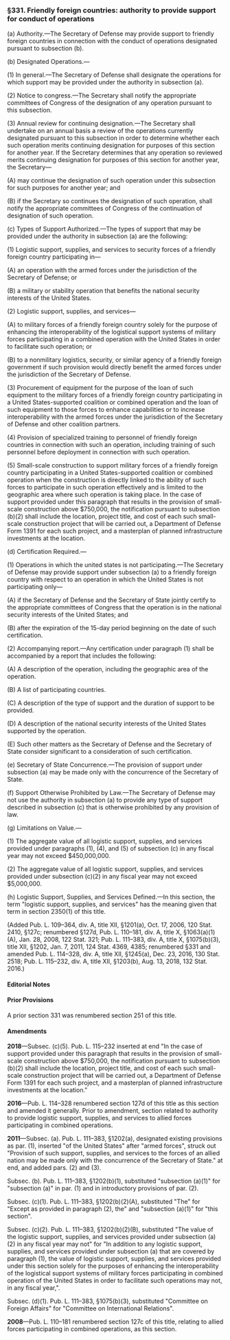 ### §331. Friendly foreign countries: authority to provide support for conduct of operations ###

(a) Authority.—The Secretary of Defense may provide support to friendly foreign countries in connection with the conduct of operations designated pursuant to subsection (b).

(b) Designated Operations.—

(1) In general.—The Secretary of Defense shall designate the operations for which support may be provided under the authority in subsection (a).

(2) Notice to congress.—The Secretary shall notify the appropriate committees of Congress of the designation of any operation pursuant to this subsection.

(3) Annual review for continuing designation.—The Secretary shall undertake on an annual basis a review of the operations currently designated pursuant to this subsection in order to determine whether each such operation merits continuing designation for purposes of this section for another year. If the Secretary determines that any operation so reviewed merits continuing designation for purposes of this section for another year, the Secretary—

(A) may continue the designation of such operation under this subsection for such purposes for another year; and

(B) if the Secretary so continues the designation of such operation, shall notify the appropriate committees of Congress of the continuation of designation of such operation.

(c) Types of Support Authorized.—The types of support that may be provided under the authority in subsection (a) are the following:

(1) Logistic support, supplies, and services to security forces of a friendly foreign country participating in—

(A) an operation with the armed forces under the jurisdiction of the Secretary of Defense; or

(B) a military or stability operation that benefits the national security interests of the United States.

(2) Logistic support, supplies, and services—

(A) to military forces of a friendly foreign country solely for the purpose of enhancing the interoperability of the logistical support systems of military forces participating in a combined operation with the United States in order to facilitate such operation; or

(B) to a nonmilitary logistics, security, or similar agency of a friendly foreign government if such provision would directly benefit the armed forces under the jurisdiction of the Secretary of Defense.

(3) Procurement of equipment for the purpose of the loan of such equipment to the military forces of a friendly foreign country participating in a United States-supported coalition or combined operation and the loan of such equipment to those forces to enhance capabilities or to increase interoperability with the armed forces under the jurisdiction of the Secretary of Defense and other coalition partners.

(4) Provision of specialized training to personnel of friendly foreign countries in connection with such an operation, including training of such personnel before deployment in connection with such operation.

(5) Small-scale construction to support military forces of a friendly foreign country participating in a United States-supported coalition or combined operation when the construction is directly linked to the ability of such forces to participate in such operation effectively and is limited to the geographic area where such operation is taking place. In the case of support provided under this paragraph that results in the provision of small-scale construction above $750,000, the notification pursuant to subsection (b)(2) shall include the location, project title, and cost of each such small-scale construction project that will be carried out, a Department of Defense Form 1391 for each such project, and a masterplan of planned infrastructure investments at the location.

(d) Certification Required.—

(1) Operations in which the united states is not participating.—The Secretary of Defense may provide support under subsection (a) to a friendly foreign country with respect to an operation in which the United States is not participating only—

(A) if the Secretary of Defense and the Secretary of State jointly certify to the appropriate committees of Congress that the operation is in the national security interests of the United States; and

(B) after the expiration of the 15-day period beginning on the date of such certification.

(2) Accompanying report.—Any certification under paragraph (1) shall be accompanied by a report that includes the following:

(A) A description of the operation, including the geographic area of the operation.

(B) A list of participating countries.

(C) A description of the type of support and the duration of support to be provided.

(D) A description of the national security interests of the United States supported by the operation.

(E) Such other matters as the Secretary of Defense and the Secretary of State consider significant to a consideration of such certification.

(e) Secretary of State Concurrence.—The provision of support under subsection (a) may be made only with the concurrence of the Secretary of State.

(f) Support Otherwise Prohibited by Law.—The Secretary of Defense may not use the authority in subsection (a) to provide any type of support described in subsection (c) that is otherwise prohibited by any provision of law.

(g) Limitations on Value.—

(1) The aggregate value of all logistic support, supplies, and services provided under paragraphs (1), (4), and (5) of subsection (c) in any fiscal year may not exceed $450,000,000.

(2) The aggregate value of all logistic support, supplies, and services provided under subsection (c)(2) in any fiscal year may not exceed $5,000,000.

(h) Logistic Support, Supplies, and Services Defined.—In this section, the term "logistic support, supplies, and services" has the meaning given that term in section 2350(1) of this title.

(Added Pub. L. 109–364, div. A, title XII, §1201(a), Oct. 17, 2006, 120 Stat. 2410, §127c; renumbered §127d, Pub. L. 110–181, div. A, title X, §1063(a)(1)(A), Jan. 28, 2008, 122 Stat. 321; Pub. L. 111–383, div. A, title X, §1075(b)(3), title XII, §1202, Jan. 7, 2011, 124 Stat. 4369, 4385; renumbered §331 and amended Pub. L. 114–328, div. A, title XII, §1245(a), Dec. 23, 2016, 130 Stat. 2518; Pub. L. 115–232, div. A, title XII, §1203(b), Aug. 13, 2018, 132 Stat. 2016.)

#### **Editorial Notes** ####

#### Prior Provisions ####

A prior section 331 was renumbered section 251 of this title.

#### Amendments ####

**2018**—Subsec. (c)(5). Pub. L. 115–232 inserted at end "In the case of support provided under this paragraph that results in the provision of small-scale construction above $750,000, the notification pursuant to subsection (b)(2) shall include the location, project title, and cost of each such small-scale construction project that will be carried out, a Department of Defense Form 1391 for each such project, and a masterplan of planned infrastructure investments at the location."

**2016**—Pub. L. 114–328 renumbered section 127d of this title as this section and amended it generally. Prior to amendment, section related to authority to provide logistic support, supplies, and services to allied forces participating in combined operations.

**2011**—Subsec. (a). Pub. L. 111–383, §1202(a), designated existing provisions as par. (1), inserted "of the United States" after "armed forces", struck out "Provision of such support, supplies, and services to the forces of an allied nation may be made only with the concurrence of the Secretary of State." at end, and added pars. (2) and (3).

Subsec. (b). Pub. L. 111–383, §1202(b)(1), substituted "subsection (a)(1)" for "subsection (a)" in par. (1) and in introductory provisions of par. (2).

Subsec. (c)(1). Pub. L. 111–383, §1202(b)(2)(A), substituted "The" for "Except as provided in paragraph (2), the" and "subsection (a)(1)" for "this section".

Subsec. (c)(2). Pub. L. 111–383, §1202(b)(2)(B), substituted "The value of the logistic support, supplies, and services provided under subsection (a)(2) in any fiscal year may not" for "In addition to any logistic support, supplies, and services provided under subsection (a) that are covered by paragraph (1), the value of logistic support, supplies, and services provided under this section solely for the purposes of enhancing the interoperability of the logistical support systems of military forces participating in combined operation of the United States in order to facilitate such operations may not, in any fiscal year,".

Subsec. (d)(1). Pub. L. 111–383, §1075(b)(3), substituted "Committee on Foreign Affairs" for "Committee on International Relations".

**2008**—Pub. L. 110–181 renumbered section 127c of this title, relating to allied forces participating in combined operations, as this section.